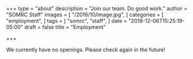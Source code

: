 +++
type = "about"
description = "Join our team. Do good work."
author = "SOMRC Staff"
images = [
  "/2016/10/image.jpg",
]
categories = [
  "employment",
]
tags = [
  "somrc",
  "staff",
]
date = "2018-12-06T15:25:19-05:00"
draft = false
title = "Employment"

+++

We currently have no openings. Please check again in the future!
